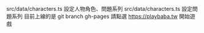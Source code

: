 src/data/characters.ts 設定人物角色、問題系列
src/data/characters.ts 設定問題系列
目前上線的是 git branch gh-pages
請點選 https://playbaba.tw 開始遊戲
